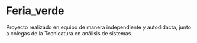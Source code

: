 # Feria_verde
Proyecto realizado en equipo de manera independiente y autodidacta, junto a colegas de la Tecnicatura en análisis de sistemas.
